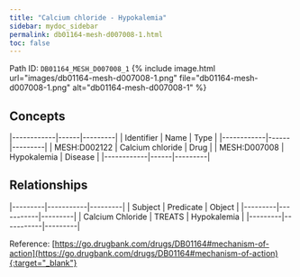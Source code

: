 ```yaml
---
title: "Calcium chloride - Hypokalemia"
sidebar: mydoc_sidebar
permalink: db01164-mesh-d007008-1.html
toc: false 
---
```



Path ID: `DB01164_MESH_D007008_1`
{% include image.html url="images/db01164-mesh-d007008-1.png" file="db01164-mesh-d007008-1.png" alt="db01164-mesh-d007008-1" %}

## Concepts

|------------|------|---------|
| Identifier | Name | Type    |
|------------|------|---------|
| MESH:D002122 | Calcium chloride | Drug |
| MESH:D007008 | Hypokalemia | Disease |
|------------|------|---------|

## Relationships

|---------|-----------|---------|
| Subject | Predicate | Object  |
|---------|-----------|---------|
| Calcium Chloride | TREATS | Hypokalemia |
|---------|-----------|---------|

Reference: [https://go.drugbank.com/drugs/DB01164#mechanism-of-action](https://go.drugbank.com/drugs/DB01164#mechanism-of-action){:target="_blank"}